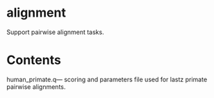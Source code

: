 # alignment
Support pairwise alignment tasks.

# Contents

human_primate.q&mdash;
scoring and parameters file used for lastz primate pairwise alignments.
